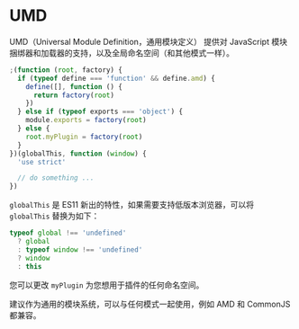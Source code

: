 # UMD

UMD（Universal Module Definition，通用模块定义） 提供对 JavaScript 模块捆绑器和加载器的支持，以及全局命名空间（和其他模式一样）。

```js
;(function (root, factory) {
  if (typeof define === 'function' && define.amd) {
    define([], function () {
      return factory(root)
    })
  } else if (typeof exports === 'object') {
    module.exports = factory(root)
  } else {
    root.myPlugin = factory(root)
  }
})(globalThis, function (window) {
  'use strict'

  // do something ...
})
```

`globalThis` 是 ES11 新出的特性，如果需要支持低版本浏览器，可以将 `globalThis` 替换为如下：

```js
typeof global !== 'undefined'
  ? global
  : typeof window !== 'undefined'
  ? window
  : this
```

您可以更改 `myPlugin` 为您想用于插件的任何命名空间。

建议作为通用的模块系统，可以与任何模式一起使用，例如 AMD 和 CommonJS 都兼容。
